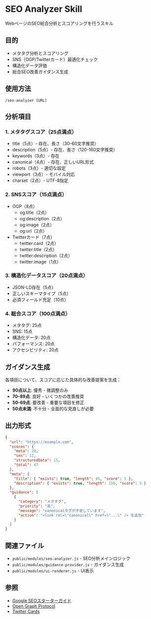# SEO Analyzer Skill

WebページのSEO総合分析とスコアリングを行うスキル

## 目的

- メタタグ分析とスコアリング
- SNS（OGP/Twitterカード）最適化チェック
- 構造化データ評価
- 総合SEO改善ガイダンス生成

## 使用方法

```
/seo-analyzer [URL]
```

## 分析項目

### 1. メタタグスコア（25点満点）
- title（5点）- 存在、長さ（30-60文字推奨）
- description（5点）- 存在、長さ（120-160文字推奨）
- keywords（3点）- 存在
- canonical（4点）- 存在、正しいURL形式
- robots（3点）- 適切な設定
- viewport（3点）- モバイル対応
- charset（2点）- UTF-8指定

### 2. SNSスコア（15点満点）
- OGP（8点）
  - og:title（2点）
  - og:description（2点）
  - og:image（2点）
  - og:url（2点）
- Twitterカード（7点）
  - twitter:card（2点）
  - twitter:title（2点）
  - twitter:description（2点）
  - twitter:image（1点）

### 3. 構造化データスコア（20点満点）
- JSON-LD存在（5点）
- 正しいスキーマタイプ（5点）
- 必須フィールド充足（10点）

### 4. 総合スコア（100点満点）
- メタタグ: 25点
- SNS: 15点
- 構造化データ: 20点
- パフォーマンス: 20点
- アクセシビリティ: 20点

## ガイダンス生成

各項目について、スコアに応じた具体的な改善提案を生成：

- **90点以上**: 優秀 - 微調整のみ
- **70-89点**: 良好 - いくつかの改善推奨
- **50-69点**: 要改善 - 重要な項目を修正
- **50点未満**: 不十分 - 全面的な見直しが必要

## 出力形式

```json
{
  "url": "https://example.com",
  "scores": {
    "meta": 20,
    "sns": 12,
    "structuredData": 15,
    "total": 47
  },
  "meta": {
    "title": { "exists": true, "length": 45, "score": 5 },
    "description": { "exists": true, "length": 150, "score": 5 }
  },
  "guidance": [
    {
      "category": "メタタグ",
      "priority": "高",
      "message": "canonicalタグが不足しています",
      "action": "<link rel=\"canonical\" href=\"...\" /> を追加"
    }
  ]
}
```

## 関連ファイル

- `public/modules/seo-analyzer.js` - SEO分析メインロジック
- `public/modules/guidance-provider.js` - ガイダンス生成
- `public/modules/ui-renderer.js` - UI表示

## 参照

- [Google SEOスターターガイド](https://developers.google.com/search/docs/fundamentals/seo-starter-guide)
- [Open Graph Protocol](https://ogp.me/)
- [Twitter Cards](https://developer.twitter.com/en/docs/twitter-for-websites/cards/overview/abouts-cards)
